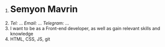 1. # Semyon Mavrin
2. *Tel:* ...  *Email:* ... *Telegram:* ...
3. I want to be as a Front-end developer, as well as gain relevant skills and knowledge
4. HTML, CSS, JS, git
